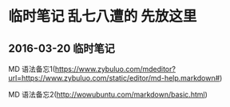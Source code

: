 # 临时笔记 乱七八遭的 先放这里

## 2016-03-20 临时笔记

MD 语法备忘1(https://www.zybuluo.com/mdeditor?url=https://www.zybuluo.com/static/editor/md-help.markdown#)

MD 语法备忘2(http://wowubuntu.com/markdown/basic.html)
